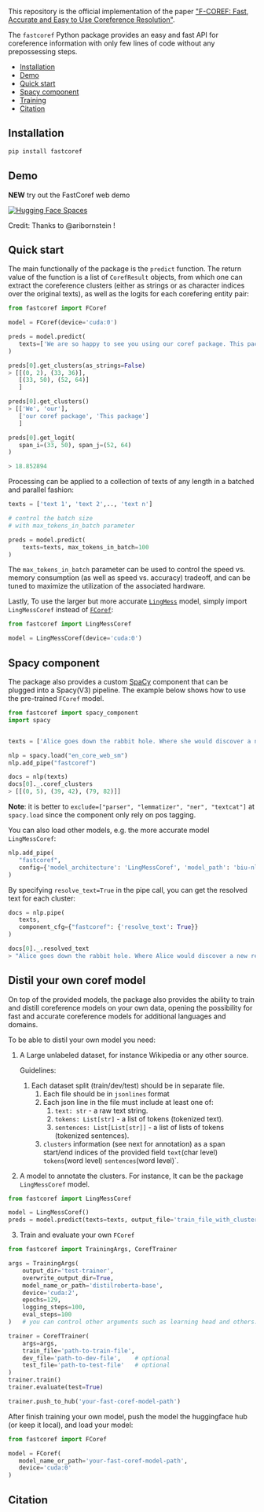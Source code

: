 This repository is the official implementation of the paper ["F-COREF: Fast, Accurate and Easy to Use Coreference Resolution"](https://arxiv.org/abs/2209.04280).

The `fastcoref` Python package provides an easy and fast API for coreference information with only few lines of code without any prepossessing steps.

- [Installation](#Installation)
- [Demo](#demo)
- [Quick start](#quick-start)
- [Spacy component](#spacy-component)
- [Training](#distil-your-own-coref-model)
- [Citation](#citation)

## Installation

```python
pip install fastcoref
```

## Demo

**NEW** try out the FastCoref web demo

[![Hugging Face Spaces](https://img.shields.io/badge/%F0%9F%A4%97%20Hugging%20Face-Spaces-blue)](https://huggingface.co/spaces/pythiccoder/FastCoref)

Credit: Thanks to @aribornstein !

## Quick start

The main functionally of the package is the `predict` function.
The return value of the function is a list of `CorefResult` objects, from which one can extract the coreference clusters (either as strings or as character indices over the original texts), as well as the logits for each corefering entity pair:

```python
from fastcoref import FCoref

model = FCoref(device='cuda:0')

preds = model.predict(
   texts=['We are so happy to see you using our coref package. This package is very fast!']
)

preds[0].get_clusters(as_strings=False)
> [[(0, 2), (33, 36)],
   [(33, 50), (52, 64)]
   ]

preds[0].get_clusters()
> [['We', 'our'],
   ['our coref package', 'This package']
   ]

preds[0].get_logit(
   span_i=(33, 50), span_j=(52, 64)
)

> 18.852894
```

Processing can be applied to a collection of texts of any length in a batched and parallel fashion:

```python
texts = ['text 1', 'text 2',.., 'text n']

# control the batch size 
# with max_tokens_in_batch parameter

preds = model.predict(
    texts=texts, max_tokens_in_batch=100
)
```

The `max_tokens_in_batch` parameter can be used to control the speed vs. memory consumption (as well as speed vs. accuracy) tradeoff, and can be tuned to maximize the utilization of the associated hardware.

Lastly,
To use the larger but more accurate [`LingMess`](https://huggingface.co/biu-nlp/lingmess-coref) model, simply import `LingMessCoref` instead of [`FCoref`](https://huggingface.co/biu-nlp/f-coref):

```python
from fastcoref import LingMessCoref

model = LingMessCoref(device='cuda:0')
```
## Spacy component

The package also provides a custom [SpaCy](https://spacy.io/) component that can be plugged into a Spacy(V3) pipeline. 
The example below shows how to use the pre-trained `FCoref` model.

```python
from fastcoref import spacy_component
import spacy


texts = ['Alice goes down the rabbit hole. Where she would discover a new reality beyond her expectations.']

nlp = spacy.load("en_core_web_sm")
nlp.add_pipe("fastcoref")

docs = nlp(texts)
docs[0]._.coref_clusters
> [[(0, 5), (39, 42), (79, 82)]]
```

**Note**: it is better to `exclude=["parser", "lemmatizer", "ner", "textcat"]` at `spacy.load` since the component only rely on pos tagging.


You can also load other models, e.g. the more accurate model `LingMessCoref`:

```python
nlp.add_pipe(
   "fastcoref", 
   config={'model_architecture': 'LingMessCoref', 'model_path': 'biu-nlp/lingmess-coref', 'device': 'cpu'}
)
```

By specifying `resolve_text=True` in the pipe call, you can get the resolved text for each cluster:

```python
docs = nlp.pipe(
   texts, 
   component_cfg={"fastcoref": {'resolve_text': True}}
)

docs[0]._.resolved_text
> "Alice goes down the rabbit hole. Where Alice would discover a new reality beyond Alice's expectations."
```

## Distil your own coref model
On top of the provided models, the package also provides the ability to train and distill coreference models on your own data, opening the possibility for fast and accurate coreference models for additional languages and domains.

To be able to distil your own model you need:
1. A Large unlabeled dataset, for instance Wikipedia or any other source.

   Guidelines:
   1. Each dataset split (train/dev/test) should be in separate file.
      1. Each file should be in `jsonlines` format
      2. Each json line in the file must include at least one of:
         1. `text: str` - a raw text string.
         2. `tokens: List[str]` - a list of tokens (tokenized text).
         3. `sentences: List[List[str]]` - a list of lists of tokens (tokenized sentences).
      3. `clusters` information (see next for annotation) as a span start/end indices of the provided field `text`(char level) `tokens`(word level) `sentences`(word level)`.


2. A model to annotate the clusters. For instance, It can be the package `LingMessCoref` model.
```python
from fastcoref import LingMessCoref

model = LingMessCoref()
preds = model.predict(texts=texts, output_file='train_file_with_clusters.jsonlines')

```

3. Train and evaluate your own `FCoref`
```python
from fastcoref import TrainingArgs, CorefTrainer

args = TrainingArgs(
    output_dir='test-trainer',
    overwrite_output_dir=True,
    model_name_or_path='distilroberta-base',
    device='cuda:2',
    epochs=129,
    logging_steps=100,
    eval_steps=100
)   # you can control other arguments such as learning head and others.

trainer = CorefTrainer(
    args=args,
    train_file='path-to-train-file', 
    dev_file='path-to-dev-file',    # optional
    test_file='path-to-test-file'   # optional
)
trainer.train()
trainer.evaluate(test=True)

trainer.push_to_hub('your-fast-coref-model-path')

```

After finish training your own model, push the model the huggingface hub (or keep it local), and load your model:
```python
from fastcoref import FCoref

model = FCoref(
   model_name_or_path='your-fast-coref-model-path',
   device='cuda:0'
)
```


## Citation